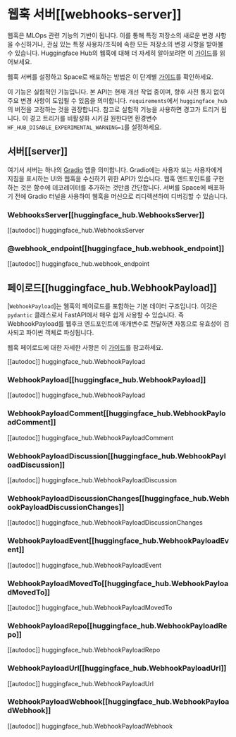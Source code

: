 <!--⚠️ Note that this file is in Markdown but contains specific syntax for our doc-builder (similar to MDX) that may not be
rendered properly in your Markdown viewer.
-->

# 웹훅 서버[[webhooks-server]]

웹훅은 MLOps 관련 기능의 기반이 됩니다. 이를 통해 특정 저장소의 새로운 변경 사항을 수신하거나, 관심 있는 특정 사용자/조직에 속한 모든 저장소의 변경 사항을 받아볼 수 있습니다.
Huggingface Hub의 웹훅에 대해 더 자세히 알아보려면 이 [가이드](https://mirror-hf.co/docs/hub/webhooks)를 읽어보세요.

<Tip>

웹훅 서버를 설정하고 Space로 배포하는 방법은 이 단계별 [가이드](../guides/webhooks_server)를 확인하세요.

</Tip>

<Tip warning={true}>

이 기능은 실험적인 기능입니다. 본 API는 현재 개선 작업 중이며, 향후 사전 통지 없이 주요 변경 사항이 도입될 수 있음을 의미합니다. `requirements`에서 `huggingface_hub`의 버전을 고정하는 것을 권장합니다. 참고로 실험적 기능을 사용하면 경고가 트리거 됩니다. 이 경고 트리거를 비활성화 시키길 원한다면 환경변수 `HF_HUB_DISABLE_EXPERIMENTAL_WARNING=1`를 설정하세요.

</Tip>

## 서버[[server]]
여기서 서버는 하나의 [Gradio](https://gradio.app/) 앱을 의미합니다. Gradio에는 사용자 또는 사용자에게 지침을 표시하는 UI와 웹훅을 수신하기 위한 API가 있습니다. 웹훅 엔드포인트를 구현하는 것은 함수에 데코레이터를 추가하는 것만큼 간단합니다. 서버를 Space에 배포하기 전에 Gradio 터널을 사용하여 웹훅을 머신으로 리디렉션하여 디버깅할 수 있습니다.

### WebhooksServer[[huggingface_hub.WebhooksServer]]

[[autodoc]] huggingface_hub.WebhooksServer

### @webhook_endpoint[[huggingface_hub.webhook_endpoint]]

[[autodoc]] huggingface_hub.webhook_endpoint

## 페이로드[[huggingface_hub.WebhookPayload]]

[`WebhookPayload`]는 웹훅의 페이로드를 포함하는 기본 데이터 구조입니다. 이것은 `pydantic` 클래스로서 FastAPI에서 매우 쉽게 사용할 수 있습니다. 즉 WebhookPayload를 웹후크 엔드포인트에 매개변수로 전달하면 자동으로 유효성이 검사되고 파이썬 객체로 파싱됩니다.

웹훅 페이로드에 대한 자세한 사항은 이 [가이드](https://mirror-hf.co/docs/hub/webhooks#webhook-payloads)를 참고하세요.

[[autodoc]] huggingface_hub.WebhookPayload

### WebhookPayload[[huggingface_hub.WebhookPayload]]

[[autodoc]] huggingface_hub.WebhookPayload

### WebhookPayloadComment[[huggingface_hub.WebhookPayloadComment]]

[[autodoc]] huggingface_hub.WebhookPayloadComment

### WebhookPayloadDiscussion[[huggingface_hub.WebhookPayloadDiscussion]]

[[autodoc]] huggingface_hub.WebhookPayloadDiscussion

### WebhookPayloadDiscussionChanges[[huggingface_hub.WebhookPayloadDiscussionChanges]]

[[autodoc]] huggingface_hub.WebhookPayloadDiscussionChanges

### WebhookPayloadEvent[[huggingface_hub.WebhookPayloadEvent]]

[[autodoc]] huggingface_hub.WebhookPayloadEvent

### WebhookPayloadMovedTo[[huggingface_hub.WebhookPayloadMovedTo]]

[[autodoc]] huggingface_hub.WebhookPayloadMovedTo

### WebhookPayloadRepo[[huggingface_hub.WebhookPayloadRepo]]

[[autodoc]] huggingface_hub.WebhookPayloadRepo

### WebhookPayloadUrl[[huggingface_hub.WebhookPayloadUrl]]

[[autodoc]] huggingface_hub.WebhookPayloadUrl

### WebhookPayloadWebhook[[huggingface_hub.WebhookPayloadWebhook]]

[[autodoc]] huggingface_hub.WebhookPayloadWebhook
